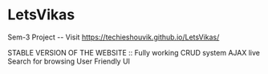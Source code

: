 # LetsVikas
Sem-3 Project -- Visit
https://techieshouvik.github.io/LetsVikas/

STABLE VERSION OF THE WEBSITE ::
Fully working CRUD system
AJAX live Search for browsing
User Friendly UI
